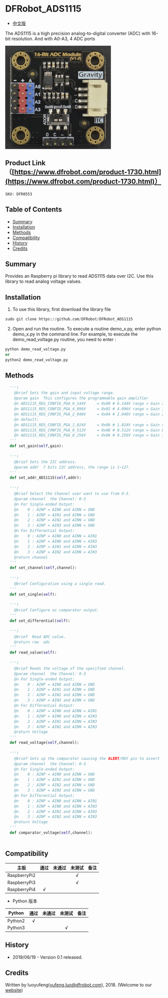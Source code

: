 # DFRobot_ADS1115

* [中文版](./README_CN.md)

The ADS1115 is a high precision analog-to-digital converter (ADC) with 16-bit resolution. And with A0-A3, 4 ADC ports


![产品效果图](../../resources/images/DFR0553.png)

## Product Link（[https://www.dfrobot.com/product-1730.html](https://www.dfrobot.com/product-1730.html)）
    SKU: DFR0553

## Table of Contents
* [Summary](#summary)
* [Installation](#installation)
* [Methods](#methods)
* [Compatibility](#compatibility)
* [History](#history)
* [Credits](#credits)

## Summary
Provides an Raspberry pi library to read ADS1115 data over I2C. Use this library to read analog voltage values.


## Installation
1. To use this library, first download the library file<br>
```python
sudo git clone https://github.com/DFRobot/DFRobot_ADS1115
```
2. Open and run the routine. To execute a routine demo_x.py, enter python demo_x.py in the command line. For example, to execute the demo_read_voltage.py routine, you need to enter :<br>

```python
python demo_read_voltage.py 
or
python2 demo_read_voltage.py 
```


## Methods

```python
  '''!
    @brief Sets the gain and input voltage range.
    @param gain  This configures the programmable gain amplifier
    @n ADS1115_REG_CONFIG_PGA_6_144V     = 0x00 # 6.144V range = Gain 2/3
    @n ADS1115_REG_CONFIG_PGA_4_096V     = 0x02 # 4.096V range = Gain 1
    @n ADS1115_REG_CONFIG_PGA_2_048V     = 0x04 # 2.048V range = Gain 2
    @n default:
    @n ADS1115_REG_CONFIG_PGA_1_024V     = 0x06 # 1.024V range = Gain 4
    @n ADS1115_REG_CONFIG_PGA_0_512V     = 0x08 # 0.512V range = Gain 8
    @n ADS1115_REG_CONFIG_PGA_0_256V     = 0x0A # 0.256V range = Gain 16
  '''
  def set_gain(self,gain):
		
  '''!
    @brief Sets the IIC address.
    @param addr  7 bits I2C address, the range is 1~127.
  '''	
  def set_addr_ADS1115(self,addr):
		
  '''!
    @brief Select the Channel user want to use from 0-3.
    @param channel  the Channel: 0-3
    @n For Single-ended Output: 
    @n    0 : AINP = AIN0 and AINN = GND
    @n    1 : AINP = AIN1 and AINN = GND
    @n    2 : AINP = AIN2 and AINN = GND
    @n    3 : AINP = AIN3 and AINN = GND
    @n For Differential Output:
    @n    0 : AINP = AIN0 and AINN = AIN1
    @n    1 : AINP = AIN0 and AINN = AIN3
    @n    2 : AINP = AIN1 and AINN = AIN3
    @n    3 : AINP = AIN2 and AINN = AIN3
    @return channel
  '''
  def set_channel(self,channel):
	
  '''!
    @brief Configuration using a single read.
  '''
  def set_single(self):
	
  '''!
    @brief Configure as comparator output.
  '''
  def set_differential(self):

  '''!
    @brief  Read ADC value.
    @return raw  adc
  '''	
  def read_value(self):

  '''!
    @brief Reads the voltage of the specified channel.
    @param channel  the Channel: 0-3
    @n For Single-ended Output: 
    @n    0 : AINP = AIN0 and AINN = GND
    @n    1 : AINP = AIN1 and AINN = GND
    @n    2 : AINP = AIN2 and AINN = GND
    @n    3 : AINP = AIN3 and AINN = GND
    @n For Differential Output:
    @n    0 : AINP = AIN0 and AINN = AIN1
    @n    1 : AINP = AIN0 and AINN = AIN3
    @n    2 : AINP = AIN1 and AINN = AIN3
    @n    3 : AINP = AIN2 and AINN = AIN3
    @return Voltage
  '''
  def read_voltage(self,channel):
		
  '''!
    @brief Sets up the comparator causing the ALERT/RDY pin to assert .
    @param channel  the Channel: 0-3
    @n For Single-ended Output: 
    @n    0 : AINP = AIN0 and AINN = GND
    @n    1 : AINP = AIN1 and AINN = GND
    @n    2 : AINP = AIN2 and AINN = GND
    @n    3 : AINP = AIN3 and AINN = GND
    @n For Differential Output:
    @n    0 : AINP = AIN0 and AINN = AIN1
    @n    1 : AINP = AIN0 and AINN = AIN3
    @n    2 : AINP = AIN1 and AINN = AIN3
    @n    3 : AINP = AIN2 and AINN = AIN3
    @return Voltage
  '''
  def comparator_voltage(self,channel):
		
```

## Compatibility

| 主板         | 通过 | 未通过 | 未测试 | 备注 |
| ------------ | :--: | :----: | :----: | :--: |
| RaspberryPi2 |      |        |   √    |      |
| RaspberryPi3 |      |        |   √    |      |
| RaspberryPi4 |  √   |        |        |      |

* Python 版本

| Python  | 通过 | 未通过 | 未测试 | 备注 |
| ------- | :--: | :----: | :----: | ---- |
| Python2 |  √   |        |        |      |
| Python3 |     |        |    √   |      |

## History

- 2019/06/19 - Version 0.1 released.

## Credits

Written by luoyufeng(yufeng.luo@dfrobot.com), 2018. (Welcome to our [website](https://www.dfrobot.com/))
